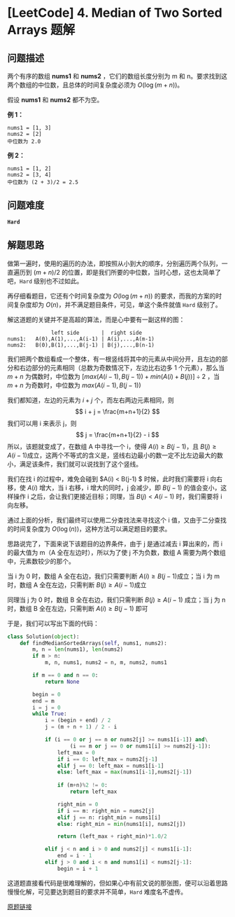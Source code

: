 # [LeetCode] 4. Median of Two Sorted Arrays 题解

## 问题描述

两个有序的数组 **nums1** 和 **nums2** ，它们的数组长度分别为 m 和 n。要求找到这两个数组的中位数，且总体的时间复杂度必须为 $O(\log(m+n))$。

假设 **nums1** 和 **nums2** 都不为空。

**例 1：**

```
nums1 = [1, 3]
nums2 = [2]
中位数为 2.0
```

**例 2：**

```
nums1 = [1, 2]
nums2 = [3, 4]
中位数为 (2 + 3)/2 = 2.5
```

## 问题难度

**`Hard`**

## 解题思路

做第一遍时，使用的遍历的办法，即按照从小到大的顺序，分别遍历两个队列，一直遍历到 $(m+n)/2$ 的位置，即是我们所要的中位数，当时心想，这也太简单了吧，`Hard` 级别也不过如此。

再仔细看题目，它还有个时间复杂度为 $O(\log(m+n))$ 的要求，而我的方案的时间复杂度却为 $O(n)$，并不满足题目条件，可见，单这个条件就值 `Hard` 级别了。

解这道题的关键并不是高超的算法，而是心中要有一副这样的图：

```
              left side       |  right side 
nums1:   A(0),A(1),...,A(i-1) | A(i),...,A(m-1)
nums2:   B(0),B(1),...,B(j-1) | B(j),...,B(n-1)
```

我们把两个数组看成一个整体，有一根竖线将其中的元素从中间分开，且左边的部分和右边部分的元素相同（总数为奇数情况下，左边比右边多 1 个元素），那么当 $m+n$ 为偶数时，中位数为 $[max(A(i-1),B(j-1)) + min(A(i)+B(j))]\div2$ ，当 $m+n$ 为奇数时，中位数为 $max(A(i-1),B(j-1))$

我们都知道，左边的元素为 $i+j$ 个，而左右两边元素相同，则
$$
i + j = \frac{m+n+1}{2}
$$
我们可以用 i 来表示 j，则
$$
j = \frac{m+n+1}{2} - i
$$
所以，该题就变成了，在数组 A 中寻找一个 i，使得 $A(i) \ge B(j-1)$，且 $B(j) \ge A(i-1)​$ 成立，这两个不等式的含义是，竖线右边最小的数一定不比左边最大的数小，满足该条件，我们就可以说找到了这个竖线。

我们在找 i 的过程中，难免会碰到 $A(i) < B(j-1) $  时候，此时我们需要将 i 向右移，使 $A(i)$ 增大，当 i 右移，i 增大的同时，j 会减少，即 $B(j-1)$ 的值会变小，这样操作 i 之后，会让我们更接近目标；同理，当 $B(j) < A(i-1)$ 时，我们需要将 i 向左移。

通过上面的分析，我们最终可以使用二分查找法来寻找这个 i 值，又由于二分查找的时间复杂度为 $O(\log(n))​$，这种方法可以满足题目的要求。

思路说完了，下面来说下该题目的边界条件，由于 j 是通过减去 i 算出来的，而 i  的最大值为 m（A 全在左边时），所以为了使 j 不为负数，数组 A 需要为两个数组中，元素数较少的那个。

当 i 为 0 时，数组 A 全在右边，我们只需要判断 $A(i) \ge B(j-1)​$ 成立；当 i 为 m 时，数组 A 全在左边，只需判断 $B(j) \ge A(i-1)​$ 成立

同理当 j 为 0 时，数组 B 全在右边，我们只需判断 $B(j) \ge A(i-1)$ 成立；当 j 为 n 时，数组 B 全在左边，只需判断 $A(i) \ge B(j-1)$ 即可

于是，我们可以写出下面的代码：

```python
class Solution(object):
    def findMedianSortedArrays(self, nums1, nums2):
        m, n = len(nums1), len(nums2)
        if m > n:
            m, n, nums1, nums2 = n, m, nums2, nums1

        if m == 0 and n == 0:
            return None

        begin = 0
        end = m
        i = j = 0
        while True:
            i = (begin + end) / 2
            j = (m + n + 1) / 2 - i

            if (i == 0 or j == n or nums2[j] >= nums1[i-1]) and\
                    (i == m or j == 0 or nums1[i] >= nums2[j-1]):
                left_max = 0
                if i == 0: left_max = nums2[j-1]
                elif j == 0: left_max = nums1[i-1]
                else: left_max = max(nums1[i-1],nums2[j-1])
                
                if (m+n)%2 != 0:
                    return left_max

                right_min = 0
                if i == m: right_min = nums2[j]
                elif j == n: right_min = nums1[i]
                else: right_min = min(nums1[i], nums2[j])

                return (left_max + right_min)*1.0/2

            elif j < n and i > 0 and nums2[j] < nums1[i-1]:
                end = i - 1
            elif j > 0 and i < n and nums1[i] < nums2[j-1]:
                begin = i + 1
```

这道题直接看代码是很难理解的，但如果心中有前文说的那张图，便可以沿着思路慢慢化解，可见要达到题目的要求并不简单，`Hard` 难度名不虚传。

[原题链接](https://leetcode.com/problems/median-of-two-sorted-arrays/)